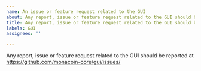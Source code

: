 ```yaml
---
name: An issue or feature request related to the GUI
about: Any report, issue or feature request related to the GUI should be reported at https://github.com/monacoin-core/gui/issues/
title: Any report, issue or feature request related to the GUI should be reported at https://github.com/monacoin-core/gui/issues/
labels: GUI
assignees: ''

---
```


Any report, issue or feature request related to the GUI should be reported at
https://github.com/monacoin-core/gui/issues/
